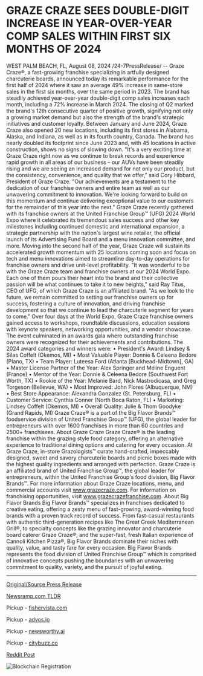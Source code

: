 # GRAZE CRAZE SEES DOUBLE-DIGIT INCREASE IN YEAR-OVER-YEAR COMP SALES WITHIN FIRST SIX MONTHS OF 2024

WEST PALM BEACH, FL, August 08, 2024 /24-7PressRelease/ -- Graze Craze®, a fast-growing franchise specializing in artfully designed charcuterie boards, announced today its remarkable performance for the first half of 2024 where it saw an average 49% increase in same-store sales in the first six months, over the same period in 2023. The brand has steadily achieved year-over-year double-digit comp sales increases each month, including a 72% increase in March 2024. The closing of Q2 marked the brand's 12th consecutive quarter of positive growth, signifying not only a growing market demand but also the strength of the brand's strategic initiatives and customer loyalty.  Between January and June 2024, Graze Craze also opened 20 new locations, including its first stores in Alabama, Alaska, and Indiana, as well as in its fourth country, Canada. The brand has nearly doubled its footprint since June 2023 and, with 45 locations in active construction, shows no signs of slowing down.  "It's a very exciting time at Graze Craze right now as we continue to break records and experience rapid growth in all areas of our business – our AUVs have been steadily rising and we are seeing an increased demand for not only our product, but the consistency, convenience, and quality that we offer," said Cory Hibbard, President of Graze Craze. "Our achievements are a testament to the dedication of our franchise owners and entire team as well as our unwavering commitment to innovation. We're looking forward to build on this momentum and continue delivering exceptional value to our customers for the remainder of this year into the next."  Graze Craze recently gathered with its franchise owners at the United Franchise Group™ (UFG) 2024 World Expo where it celebrated its tremendous sales success and other key milestones including continued domestic and international expansion, a strategic partnership with the nation's largest wine retailer, the official launch of its Advertising Fund Board and a menu innovation committee, and more. Moving into the second half of the year, Graze Craze will sustain its accelerated growth momentum with 25 locations coming soon and focus on tech and menu innovations aimed to streamline day-to-day operations for franchise owners and drive unit-level profitability.  "It was wonderful to be with the Graze Craze team and franchise owners at our 2024 World Expo. Each one of them pours their heart into the brand and their collective passion will be what continues to take it to new heights," said Ray Titus, CEO of UFG, of which Graze Craze is an affiliated brand. "As we look to the future, we remain committed to setting our franchise owners up for success, fostering a culture of innovation, and driving franchise development so that we continue to lead the charcuterie segment for years to come."  Over four days at the World Expo, Graze Craze franchise owners gained access to workshops, roundtable discussions, education sessions with keynote speakers, networking opportunities, and a vendor showcase. The event culminated in an awards gala where outstanding franchise owners were recognized for their achievements and contributions. The 2024 award categories and winners were:  •	President's Award: Lindsey & Silas Coffelt (Okemos, MI) •	Most Valuable Player: Donnie & Celeena Bedore (Plano, TX) •	Team Player: Luteesa Ford (Atlanta [Buckhead-Midtown], GA) •	Master License Partner of the Year: Alex Springer and Méline Enguent (France) •	Mentor of the Year: Donnie & Celeena Bedore (Southwest Fort Worth, TX) •	Rookie of the Year: Melanie Bard, Nick Mastrodicasa, and Greg Torgeson (Bellevue, WA) •	Most Improved: John Flores (Albuquerque, NM) •	Best Store Appearance: Alexandra Gonzalez (St. Petersburg, FL) •	Customer Service: Cynthia Conner (North Boca Raton, FL) •	Marketing: Lindsey Coffelt (Okemos, MI) •	Overall Quality: Julie & Thom Goodyke (Grand Rapids, MI)  Graze Craze® is a part of the Big Flavor Brands™ foodservice division of United Franchise Group™ (UFG), the global leader for entrepreneurs with over 1600 franchises in more than 60 countries and 2500+ franchisees.  About Graze Craze  Graze Craze® is the leading franchise within the grazing style food category, offering an alternative experience to traditional dining options and catering for every occasion. At Graze Craze, in-store Grazologists™ curate hand-crafted, impeccably designed, sweet and savory charcuterie boards and picnic boxes made with the highest quality ingredients and arranged with perfection. Graze Craze is an affiliated brand of United Franchise Group™, the global leader for entrepreneurs, within the United Franchise Group's food division, Big Flavor Brands™. For more information about Graze Craze locations, menu, and commercial accounts visit www.grazecraze.com. For information on franchising opportunities, visit www.grazecrazefranchise.com.  About Big Flavor Brands  Big Flavor Brands™ specializes in franchises dedicated to creative eating, offering a zesty menu of fast-growing, award-winning food brands with a proven track record of success. From fast-casual restaurants with authentic third-generation recipes like The Great Greek Mediterranean Grill®, to specialty concepts like the grazing innovator and charcuterie board caterer Graze Craze®, and the super-fast, fresh Italian experience of Cannoli Kitchen Pizza®, Big Flavor Brands dominate their niches with quality, value, and tasty fare for every occasion. Big Flavor Brands represents the food division of United Franchise Group™ which is comprised of innovative concepts pushing the boundaries with an unwavering commitment to quality, variety, and the pursuit of joyful eating. 

---

[Original/Source Press Release](https://www.24-7pressrelease.com/press-release/513208/graze-craze-sees-double-digit-increase-in-year-over-year-comp-sales-within-first-six-months-of-2024)
                    

[Newsramp.com TLDR](https://newsramp.com/curated-news/graze-craze-r-achieves-49-increase-in-same-store-sales-and-celebrates-growth-at-2024-world-expo/9967926ecee92f12fb20f2f93214a655) 


Pickup - [fishervista.com](https://fishervista.com/en/graze-craze-reports-49-increase-in-same-store-sales-in-first-half-of-2024/20245573)

Pickup - [advos.io](https://advos.io/en/graze-craze-achieves-49-increase-in-same-store-sales-in-first-half-of-2024/20245573)

Pickup - [newsworthy.ai](https://newsworthy.ai/curated/graze-craze-reports-impressive-49-increase-in-same-store-sales-for-first-half-of-2024/20245573)

Pickup - [citybuzz.co](https://citybuzz.co/2024/08/08/graze-craze-reports-impressive-49-increase-in-same-store-sales-for-first-half-of-2024)
 



[Reddit Post](https://www.reddit.com/r/newsramp/comments/1emzk6k/graze_craze_achieves_49_increase_in_samestore/) 



![Blockchain Registration](https://cdn.newsramp.app/24-7PressRelease/qrcode/248/8/frogmbZY.webp)